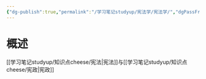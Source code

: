 ```yaml
---
{"dg-publish":true,"permalink":"/学习笔记studyup/宪法学/宪法学/","dgPassFrontmatter":true,"noteIcon":"","created":"2024-09-23T09:51:42.248+08:00","updated":"2024-10-11T18:11:14.805+08:00"}
---
```


# 概述
[[学习笔记studyup/知识点cheese/宪法\|宪法]]与[[学习笔记studyup/知识点cheese/宪政\|宪政]]
